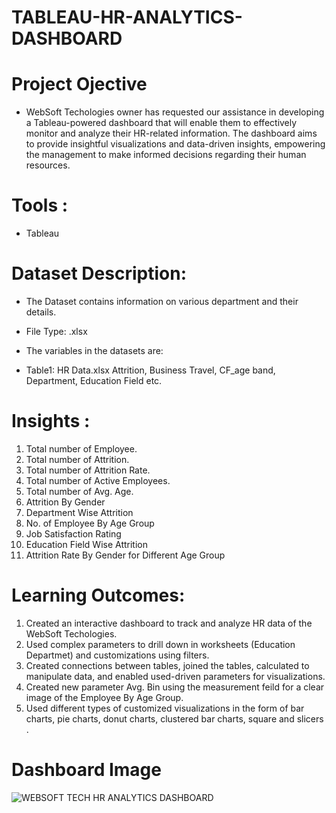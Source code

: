 # TABLEAU-HR-ANALYTICS-DASHBOARD

# Project Ojective
* WebSoft Techologies owner has requested our assistance in developing a Tableau-powered dashboard that will enable them to effectively monitor and analyze their HR-related information. The dashboard aims to provide insightful visualizations and data-driven insights, empowering the management to make informed decisions regarding their human resources.

# Tools :
* Tableau

# Dataset Description:
* The Dataset contains information on various department and their details.
* File Type: .xlsx

* The variables in the datasets are:
* Table1: HR Data.xlsx Attrition, Business Travel, CF_age band, Department, Education Field etc.

# Insights :
1) Total number of Employee.
2) Total number of Attrition.
3) Total number of Attrition Rate.
4) Total number of Active Employees.
5) Total number of Avg. Age.
6) Attrition By Gender
7) Department Wise Attrition
8) No. of Employee By Age Group
9) Job Satisfaction Rating
10) Education Field Wise Attrition
11) Attrition Rate By Gender for Different Age Group
    
# Learning Outcomes:
1) Created an interactive dashboard to track and analyze HR data of the WebSoft Techologies.
2) Used complex parameters to drill down in worksheets (Education Departmet) and customizations using filters.
3) Created connections between tables, joined the tables, calculated to manipulate data, and enabled used-driven parameters for visualizations.
4) Created new parameter Avg. Bin using the measurement feild for a clear image of the Employee By Age Group.
5) Used different types of customized visualizations in the form of bar charts, pie charts, donut charts, clustered bar charts, square and slicers .

# Dashboard Image
![WEBSOFT TECH HR ANALYTICS DASHBOARD](https://github.com/frmas5pd8/TABLEAU-HR-ANALYTICS-DASHBOARD/assets/98344555/1acc86df-34f5-49c3-8d86-742f3e8dbbd2)
